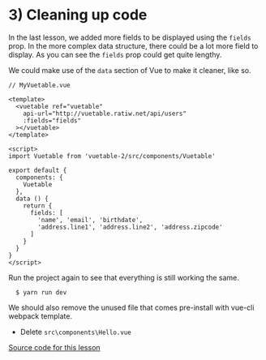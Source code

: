 # 3) Cleaning up code

In the last lesson, we added more fields to be displayed using the `fields` prop. In the more complex data structure, there could be a lot more field to display. As you can see the `fields` prop could get quite lengthy.

We could make use of the `data` section of Vue to make it cleaner, like so.

```vue
// MyVuetable.vue

<template>
  <vuetable ref="vuetable"
    api-url="http://vuetable.ratiw.net/api/users"
    :fields="fields"
  ></vuetable>
</template>

<script>
import Vuetable from 'vuetable-2/src/components/Vuetable'

export default {
  components: {
    Vuetable
  },
  data () {
    return {
      fields: [
        'name', 'email', 'birthdate',
        'address.line1', 'address.line2', 'address.zipcode'
      ]
    }
  }
}
</script>
```

Run the project again to see that everything is still working the same.
```shell
  $ yarn run dev
```

We should also remove the unused file that comes pre-install with vue-cli webpack template. 
- Delete `src\components\Hello.vue`

[Source code for this lesson](https://github.com/ratiw/vuetable-2-tutorial/tree/lesson-3)
